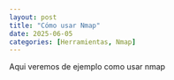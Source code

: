 ```yaml
---
layout: post
title: "Cómo usar Nmap"
date: 2025-06-05
categories: [Herramientas, Nmap]
---
```


Aqui veremos de ejemplo como usar nmap
